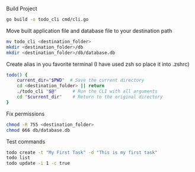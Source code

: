 Build Project
```bash
go build -o todo_cli cmd/cli.go
```

Move built application file and database file to your destination path
```bash
mv todo_cli <destination_folder>
mkdir <destination_folder>/db
mkdir <destination_folder>/db/database.db
```

Create alias in you favorite terminal (I have used zsh so place it into .zshrc)
```bash
todo() {
    current_dir="$PWD"  # Save the current directory
    cd <destination_folder> || return
    ./todo_cli "$@"      # Run the CLI with all arguments
    cd "$current_dir"    # Return to the original directory
}
```

Fix permissions
```bash
chmod -R 755 <destination_folder>
chmod 666 db/database.db
```

Test commands
```bash
todo create -t "My First Task" -d "This is my first task"
todo list
todo update -i 1 -c true
```